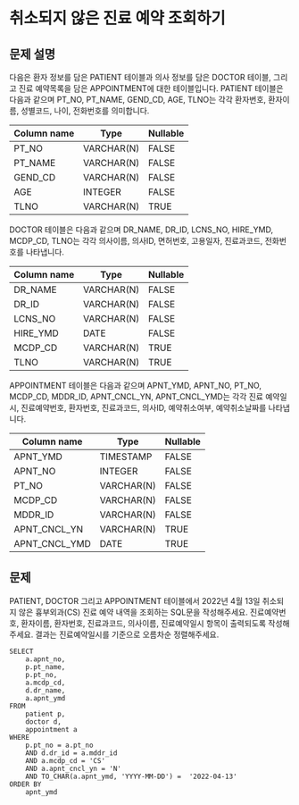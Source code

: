 # 취소되지 않은 진료 예약 조회하기

## 문제 설명
다음은 환자 정보를 담은 PATIENT 테이블과 의사 정보를 담은 DOCTOR 테이블, 그리고 진료 예약목록을 담은 APPOINTMENT에 대한 테이블입니다. PATIENT 테이블은 다음과 같으며 PT_NO, PT_NAME, GEND_CD, AGE, TLNO는 각각 환자번호, 환자이름, 성별코드, 나이, 전화번호를 의미합니다.

Column name	| Type |	Nullable
-|-|-
PT_NO |	VARCHAR(N) |	FALSE
PT_NAME |	VARCHAR(N) |	FALSE
GEND_CD |	VARCHAR(N) |	FALSE
AGE |	INTEGER |	FALSE
TLNO |	VARCHAR(N) |	TRUE

DOCTOR 테이블은 다음과 같으며 DR_NAME, DR_ID, LCNS_NO, HIRE_YMD, MCDP_CD, TLNO는 각각 의사이름, 의사ID, 면허번호, 고용일자, 진료과코드, 전화번호를 나타냅니다.

Column name |	Type |	Nullable
-|-|-
DR_NAME |	VARCHAR(N) |	FALSE
DR_ID |	VARCHAR(N) |	FALSE
LCNS_NO |	VARCHAR(N)	| FALSE
HIRE_YMD |	DATE	| FALSE
MCDP_CD	| VARCHAR(N)	| TRUE
TLNO	| VARCHAR(N) |	TRUE

APPOINTMENT 테이블은 다음과 같으며 APNT_YMD, APNT_NO, PT_NO, MCDP_CD, MDDR_ID, APNT_CNCL_YN, APNT_CNCL_YMD는 각각 진료 예약일시, 진료예약번호, 환자번호, 진료과코드, 의사ID, 예약취소여부, 예약취소날짜를 나타냅니다.

Column name	| Type	| Nullable
-|-|-
APNT_YMD |	TIMESTAMP |	FALSE
APNT_NO |	INTEGER |	FALSE
PT_NO	| VARCHAR(N)	| FALSE
MCDP_CD	| VARCHAR(N)	| FALSE
MDDR_ID |	VARCHAR(N)	| FALSE
APNT_CNCL_YN	| VARCHAR(N) |	TRUE
APNT_CNCL_YMD |	DATE |	TRUE

## 문제
PATIENT, DOCTOR 그리고 APPOINTMENT 테이블에서 2022년 4월 13일 취소되지 않은 흉부외과(CS) 진료 예약 내역을 조회하는 SQL문을 작성해주세요.
진료예약번호, 환자이름, 환자번호, 진료과코드, 의사이름, 진료예약일시 항목이 출력되도록 작성해주세요. 
결과는 진료예약일시를 기준으로 오름차순 정렬해주세요.

```oracle
SELECT 
    a.apnt_no,
    p.pt_name,
    p.pt_no,
    a.mcdp_cd,
    d.dr_name,
    a.apnt_ymd
FROM
    patient p,
    doctor d,
    appointment a
WHERE
    p.pt_no = a.pt_no
    AND d.dr_id = a.mddr_id
    AND a.mcdp_cd = 'CS'
    AND a.apnt_cncl_yn = 'N'
    AND TO_CHAR(a.apnt_ymd, 'YYYY-MM-DD') =  '2022-04-13'
ORDER BY
    apnt_ymd
```
